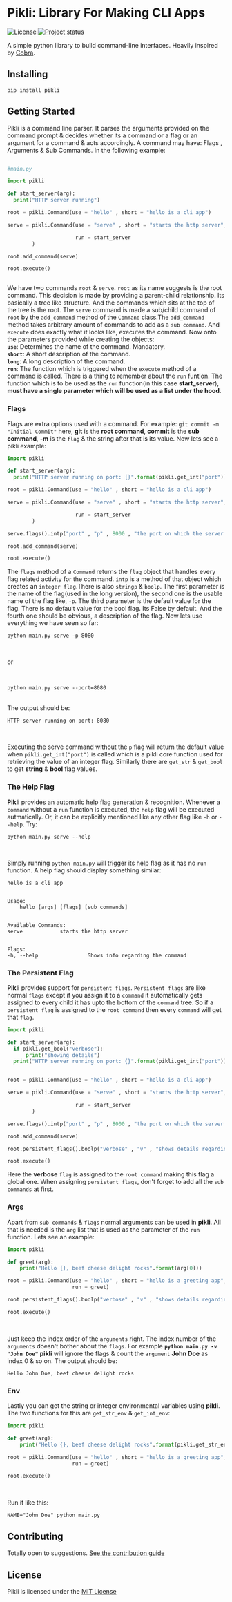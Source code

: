 Pikli: Library For Making CLI Apps
==================

[![License](https://img.shields.io/dub/l/vibe-d.svg)](https://github.com/Anondo/pikli/blob/master/LICENSE)
[![Project status](https://img.shields.io/badge/version-1.0-green.svg)](https://github.com/Anondo/pikli/releases)

A simple python library to build command-line interfaces. Heavily inspired by [Cobra](https://github.com/spf13/cobra.git).

## Installing

```
pip install pikli
```

## Getting Started

Pikli is a command line parser. It parses the arguments provided on the command prompt & decides whether its a command or a flag or an argument for a command & acts accordingly. A command may have: Flags , Arguments & Sub Commands. In the following example:

```python

#main.py

import pikli

def start_server(arg):
  print("HTTP server running")

root = pikli.Command(use = "hello" , short = "hello is a cli app")

serve = pikli.Command(use = "serve" , short = "starts the http server",

                      run = start_server
        )

root.add_command(serve)

root.execute()



```
We have two commands ```root``` & ```serve```. ```root``` as its name suggests is the root command. This decision is made by providing a parent-child relationship. Its basically a tree like structure. And the commands which sits at the top of the tree is the root. The ```serve``` command is made a sub/child command of ```root``` by the ```add_command``` method of the ```Command``` class.The ```add_command``` method takes arbitrary amount of commands to add as a ```sub command```. And ```execute``` does exactly what it looks like, executes the command. Now onto the parameters provided while creating the objects:<br/>
**```use```**: Determines the name of the command. Mandatory.<br/>
**```short```**: A short description of the command.<br/>
**```long```**: A long description of the command.<br/>
**```run```**: The function which is triggered when the ```execute``` method of a command is called. There is a thing to remember about the ```run``` funtion. The function which is to be used as the ```run``` function(in this case **start_server**), **must have a single parameter which will be used as a list under the hood**.

### Flags

Flags are extra options used with a command. For example: ```git commit -m "Initial Commit"``` here, **git** is the **root command**, **commit** is the **sub command**, **-m** is the ``flag`` & the string after that is its value. Now lets see a pikli example:

```python
import pikli

def start_server(arg):
  print("HTTP server running on port: {}".format(pikli.get_int("port")))

root = pikli.Command(use = "hello" , short = "hello is a cli app")

serve = pikli.Command(use = "serve" , short = "starts the http server",

                      run = start_server
        )

serve.flags().intp("port" , "p" , 8000 , "the port on which the server runs")

root.add_command(serve)

root.execute()

```
The ```flags``` method of a ```Command``` returns the ```flag``` object that handles every flag related activity for the command. ```intp``` is a method of that object which creates an ```integer flag```.There is also ```stringp``` & ```boolp```. The first parameter is the name of the flag(used in the long version), the second one is the usable name of the flag like, ```-p```. The third parameter is the default value for the flag. There is no default value for the bool flag. Its False by default. And the fourth one should be obvious, a description of the flag. Now lets use everything we have seen so far:<br/>
```
python main.py serve -p 8080
```
 <br/>

 or

 <br/>

 ```
 python main.py serve --port=8080
 ```
 <br/>
The output should be: <br/>

```
HTTP server running on port: 8080
```
<br/>

Executing the serve command without the ```p``` flag will return the default value when ```pikli.get_int("port")``` is called which is a pikli core function used for retrieving the value of an integer flag. Similarly there are ```get_str``` & ```get_bool``` to get **string** & **bool** flag values.

### The Help Flag

**Pikli** provides an automatic help flag generation & recognition. Whenever a ```command``` without a ```run``` function is executed, the ```help``` flag will be executed autmatically. Or, it can be explicitly mentioned like any other flag like ```-h``` or ```--help```. Try: <br/>
```
python main.py serve --help
```
<br/>

Simply running ```python main.py``` will trigger its help flag as it has no ```run``` function. A help flag should display something similar: <br/>
```
hello is a cli app


Usage:
	hello [args] [flags] [sub commands]


Available Commands:
serve            starts the http server


Flags:
-h, --help                Shows info regarding the command
```

### The Persistent Flag

**Pikli** provides support for ```persistent flags```. ```Persistent flags``` are like normal ```flags``` except if you assign it to a ```command``` it automatically gets assigned to every child it has upto the bottom of the ```command``` tree. So if a ```persistent flag``` is assigned to the ```root command``` then every ```command``` will get that ```flag```. <br/>

```python
import pikli

def start_server(arg):
  if pikli.get_bool("verbose"):
      print("showing details")
  print("HTTP server running on port: {}".format(pikli.get_int("port")))


root = pikli.Command(use = "hello" , short = "hello is a cli app")

serve = pikli.Command(use = "serve" , short = "starts the http server",

                      run = start_server
        )

serve.flags().intp("port" , "p" , 8000 , "the port on which the server runs")

root.add_command(serve)

root.persistent_flags().boolp("verbose" , "v" , "shows details regarding the operation")

root.execute()

```
Here the **verbose** ```flag``` is assigned to the ```root command``` making this flag a global one. When assigning ```persistent flags```, don't forget to add all the ```sub commands``` at first.

### Args

Apart from ```sub commands``` & ```flags``` normal arguments can be used in **pikli**. All that is needed is the ```arg``` list that is used as the parameter of the ```run``` function. Lets see an example:<br/>

```python
import pikli

def greet(arg):
    print("Hello {}, beef cheese delight rocks".format(arg[0]))

root = pikli.Command(use = "hello" , short = "hello is a greeting app",
                     run = greet)

root.persistent_flags().boolp("verbose" , "v" , "shows details regarding the operation")

root.execute()

```
<br/>

Just keep the index order of the ```arguments``` right. The index number of the ```arguments``` doesn't bother about the ```flags```. For example  **``` python main.py -v "John Doe" ```** **pikli** will ignore the flags & count the ```argument``` **John Doe** as index 0 & so on. The output should be: <br/>

```
Hello John Doe, beef cheese delight rocks
```

### Env

Lastly you can get the string or integer environmental variables using **pikli**. The two functions for this are ```get_str_env``` & ```get_int_env```: <br/>

```python
import pikli

def greet(arg):
    print("Hello {}, beef cheese delight rocks".format(pikli.get_str_env("NAME")))

root = pikli.Command(use = "hello" , short = "hello is a greeting app",
                     run = greet)

root.execute()

```

<br/>

Run it like this: <br/>
```
NAME="John Doe" python main.py
```

## Contributing
Totally open to suggestions. [See the contribution guide](https://github.com/Anondo/pikli/blob/master/CONTRIBUTING.md)

## License

Pikli is licensed under the [MIT License](https://github.com/Anondo/pikli/blob/master/LICENSE)
